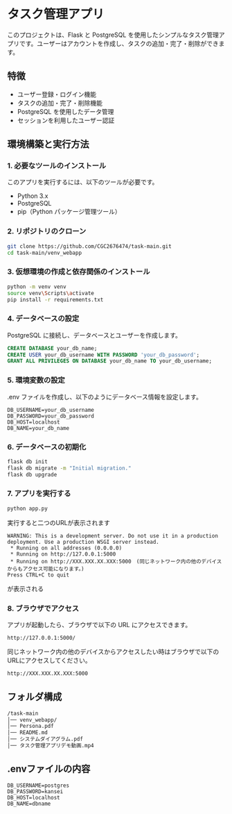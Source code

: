 # タスク管理アプリ

このプロジェクトは、Flask と PostgreSQL を使用したシンプルなタスク管理アプリです。ユーザーはアカウントを作成し、タスクの追加・完了・削除ができます。

## 特徴
- ユーザー登録・ログイン機能
- タスクの追加・完了・削除機能
- PostgreSQL を使用したデータ管理
- セッションを利用したユーザー認証

## 環境構築と実行方法

### 1. 必要なツールのインストール
このアプリを実行するには、以下のツールが必要です。
- Python 3.x
- PostgreSQL
- pip（Python パッケージ管理ツール）

### 2. リポジトリのクローン
```sh
git clone https://github.com/CGC2676474/task-main.git
cd task-main/venv_webapp
```

### 3. 仮想環境の作成と依存関係のインストール
```sh
python -m venv venv
source venv\Scripts\activate
pip install -r requirements.txt
```

### 4. データベースの設定
PostgreSQL に接続し、データベースとユーザーを作成します。
```sql
CREATE DATABASE your_db_name;
CREATE USER your_db_username WITH PASSWORD 'your_db_password';
GRANT ALL PRIVILEGES ON DATABASE your_db_name TO your_db_username;
```
### 5. 環境変数の設定
.env ファイルを作成し、以下のようにデータベース情報を設定します。
```dotenv
DB_USERNAME=your_db_username
DB_PASSWORD=your_db_password
DB_HOST=localhost
DB_NAME=your_db_name
```
### 6. データベースの初期化
```sh
flask db init
flask db migrate -m "Initial migration."
flask db upgrade
```

### 7. アプリを実行する
```sh
python app.py
```
実行すると二つのURLが表示されます
```flask run
WARNING: This is a development server. Do not use it in a production deployment. Use a production WSGI server instead.
 * Running on all addresses (0.0.0.0)
 * Running on http://127.0.0.1:5000
 * Running on http://XXX.XXX.XX.XXX:5000　(同じネットワーク内の他のデバイスからもアクセス可能になります。)
Press CTRL+C to quit
```
が表示される
### 8. ブラウザでアクセス
アプリが起動したら、ブラウザで以下の URL にアクセスできます。
```url
http://127.0.0.1:5000/
```
同じネットワーク内の他のデバイスからアクセスしたい時はブラウザで以下のURLにアクセスしてください。
```sh
http://XXX.XXX.XX.XXX:5000
```
## フォルダ構成
```bash
/task-main
│── venv_webapp/
│── Persona.pdf
│── README.md
│── システムダイアグラム.pdf
│── タスク管理アプリデモ動画.mp4  
```
## .envファイルの内容
```dotenv
DB_USERNAME=postgres
DB_PASSWORD=kansei
DB_HOST=localhost
DB_NAME=dbname
```
